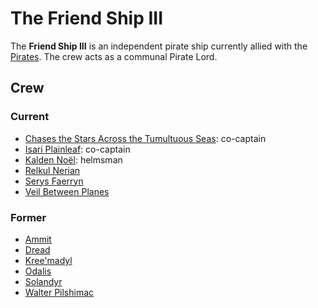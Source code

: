 # The Friend Ship III

The **Friend Ship III** is an independent pirate ship currently allied with the [Pirates](../pirates.md). The crew acts as a communal Pirate Lord.

## Crew

### Current

- [Chases the Stars Across the Tumultuous Seas](../members/chases-the-stars-across-the-tumultuous-seas.md): co-captain
- [Isari Plainleaf](../members/isari-plainleaf.md): co-captain
- [Kalden Noël](../members/kalden-noel.md): helmsman
- [Relkul Nerian](../members/relkul-nerian.md)
- [Serys Faerryn](../members/serys-faerryn.md)
- [Veil Between Planes](../members/veil-between-planes.md)

### Former

- [Ammit](../members/ammit.md)
- [Dread](../members/dread.md)
- [Kree'madyl](../members/kree-madyl.md)
- [Odalis](../members/odalis.md)
- [Solandyr](../members/solandyr.md)
- [Walter Pilshimac](../members/walter-pilshimac.md)

